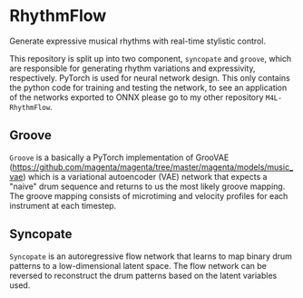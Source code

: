 # RhythmFlow

Generate expressive musical rhythms with real-time stylistic control. 

This repository is split up into two component, `syncopate` and `groove`, which are responsible for generating rhythm variations and expressivity, 
respectively. PyTorch is used for neural network design. This only contains the python code for training and testing the network, to see an application
of the networks exported to ONNX please go to my other repository `M4L-RhythmFlow`. 

## Groove

`Groove` is a basically a PyTorch implementation of GrooVAE (https://github.com/magenta/magenta/tree/master/magenta/models/music_vae) which is a variational autoencoder (VAE) network that expects a "naive" drum sequence and returns to us the most likely groove mapping. The groove mapping consists of microtiming and velocity profiles for each instrument at each timestep.

## Syncopate

`Syncopate` is an autoregressive flow network that learns to map binary drum patterns to a low-dimensional latent space. 
The flow network can be reversed to reconstruct the drum patterns based on the latent variables used. 

